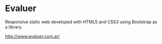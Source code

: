 # Evaluer
Responsive static web developed with HTML5 and CSS3 using Bootstrap as a library.

http://www.evaluer.com.ar/
